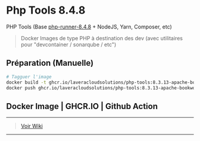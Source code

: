 # Php Tools 8.4.8

PHP Tools (Base [php-runner-8.4.8](https://github.com/laveracloudsolutions/php-runner-8.4.8) + NodeJS, Yarn, Composer, etc)

> Docker Images de type PHP à destination des dev (avec utilitaires pour "devcontainer / sonarqube / etc")

## Préparation (Manuelle)

```bash
# Tagguer l'image
docker build -t ghcr.io/laveracloudsolutions/php-tools:8.3.13-apache-bookworm .
docker push ghcr.io/laveracloudsolutions/php-tools:8.3.13-apache-bookworm
```

## Docker Image | GHCR.IO | Github Action
___
> [Voir Wiki](https://dev.azure.com/petrolavera/ArchitectureApplicative/_wiki/wikis/Architecture%20applicative/340/Images-Docker-(-GitHub))
___